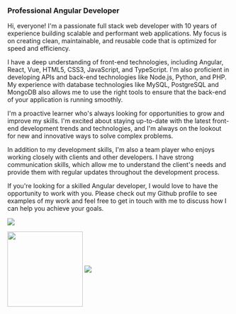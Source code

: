 ### Professional Angular Developer

Hi, everyone!
I'm a passionate full stack web developer with 10 years of experience building scalable and performant web applications. My focus is on creating clean, maintainable, and reusable code that is optimized for speed and efficiency. 
 
I have a deep understanding of front-end technologies, including Angular, React, Vue, HTML5, CSS3, JavaScript, and TypeScript. I'm also proficient in developing APIs and back-end technologies like Node.js, Python, and PHP. My experience with database technologies like MySQL, PostgreSQL and MongoDB also allows me to use the right tools to ensure that the back-end of your application is running smoothly. 
 
I'm a proactive learner who's always looking for opportunities to grow and improve my skills. I'm excited about staying up-to-date with the latest front-end development trends and technologies, and I'm always on the lookout for new and innovative ways to solve complex problems. 
 
In addition to my development skills, I'm also a team player who enjoys working closely with clients and other developers. I have strong communication skills, which allow me to understand the client's needs and provide them with regular updates throughout the development process. 
 
If you're looking for a skilled Angular developer, I would love to have the opportunity to work with you. Please check out my Github profile to see examples of my work and feel free to get in touch with me to discuss how I can help you achieve your goals.

<img src="https://github-readme-streak-stats.herokuapp.com/?user=cryptodev92"></img>
<div>
    <img align="center" height="170" src="https://github-readme-stats-sigma-five.vercel.app/api/top-langs/?username=webcat12345&layout=compact&langs_count=16&theme=dracula"/>
    <img align="center" src="https://github-readme-stats-sigma-five.vercel.app/api?username=webcat12345&show_icons=true&theme=dracula&include_all_commits=true&count_private=true&hide=issues"/>
</div>
